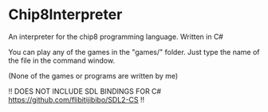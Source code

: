 # Chip8Interpreter
An interpreter for the chip8 programming language. Written in C#

You can play any of the games in the "games/" folder. Just type the name of the file in the command window.

(None of the games or programs are written by me)

!! DOES NOT INCLUDE SDL BINDINGS FOR C# https://github.com/flibitijibibo/SDL2-CS !!
